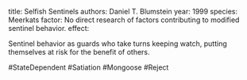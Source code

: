 title: Selfish Sentinels
authors: Daniel T. Blumstein
year: 1999
species: Meerkats
factor: No direct research of factors contributing to modified sentinel behavior.
effect:

Sentinel behavior as guards who take turns keeping watch, putting themselves at risk for the benefit of others.

#StateDependent #Satiation #Mongoose #Reject 
